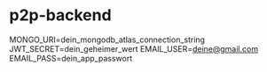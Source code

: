 # p2p-backend
MONGO_URI=dein_mongodb_atlas_connection_string
JWT_SECRET=dein_geheimer_wert
EMAIL_USER=deine@gmail.com
EMAIL_PASS=dein_app_passwort
